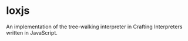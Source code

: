# loxjs

An implementation of the tree-walking interpreter in Crafting Interpreters written in JavaScript.
